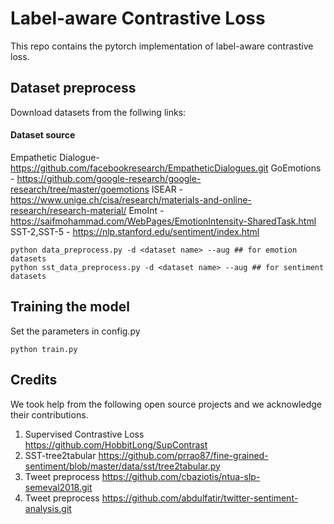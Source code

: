 # Label-aware Contrastive Loss

This repo contains the pytorch implementation of label-aware contrastive loss. 
## Dataset preprocess
Download datasets from the follwing links:
#### Dataset source

Empathetic Dialogue- https://github.com/facebookresearch/EmpatheticDialogues.git
GoEmotions - https://github.com/google-research/google-research/tree/master/goemotions
ISEAR - https://www.unige.ch/cisa/research/materials-and-online-research/research-material/
EmoInt - https://saifmohammad.com/WebPages/EmotionIntensity-SharedTask.html
SST-2,SST-5 - https://nlp.stanford.edu/sentiment/index.html

```
python data_preprocess.py -d <dataset name> --aug ## for emotion datasets
python sst_data_preprocess.py -d <dataset name> --aug ## for sentiment datasets
```

## Training the model
Set the parameters in config.py
```
python train.py
```

## Credits

We took help from the following open source projects and we acknowledge their contributions.
1. Supervised Contrastive Loss <https://github.com/HobbitLong/SupContrast>
2. SST-tree2tabular <https://github.com/prrao87/fine-grained-sentiment/blob/master/data/sst/tree2tabular.py>
3. Tweet preprocess <https://github.com/cbaziotis/ntua-slp-semeval2018.git>
4. Tweet preprocess <https://github.com/abdulfatir/twitter-sentiment-analysis.git>